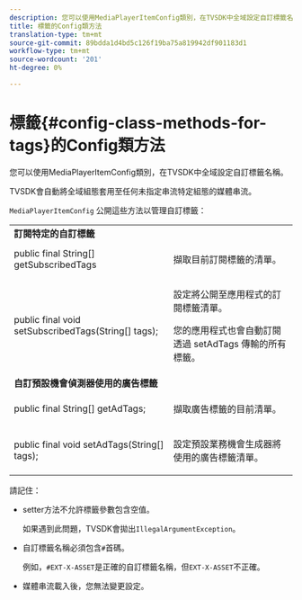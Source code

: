 ```yaml
---
description: 您可以使用MediaPlayerItemConfig類別，在TVSDK中全域設定自訂標籤名稱。
title: 標籤的Config類方法
translation-type: tm+mt
source-git-commit: 89bdda1d4bd5c126f19ba75a819942df901183d1
workflow-type: tm+mt
source-wordcount: '201'
ht-degree: 0%

---
```



# 標籤{#config-class-methods-for-tags}的Config類方法

您可以使用MediaPlayerItemConfig類別，在TVSDK中全域設定自訂標籤名稱。

TVSDK會自動將全域組態套用至任何未指定串流特定組態的媒體串流。

`MediaPlayerItemConfig` 公開這些方法以管理自訂標籤：

<table id="table_B37A6C75270D47BC99258F2884AD6905"> 
 <tbody> 
  <tr> 
   <td colname="col1"> <b>訂閱特定的自訂標籤</b> </td> 
   <td colname="col2"> </td> 
  </tr> 
  <tr> 
   <td colname="col1"> <span class="codeph"> public final String[] getSubscribedTags  </span> </td> 
   <td colname="col2"> <p>擷取目前訂閱標籤的清單。 </p> </td> 
  </tr> 
  <tr> 
   <td colname="col1"> <span class="codeph"> public final void setSubscribedTags(String[] tags);  </span> </td> 
   <td colname="col2"> <p>設定將公開至應用程式的訂閱標籤清單。 </p> <p>您的應用程式也會自動訂閱透過<span class="codeph"> setAdTags </span>傳輸的所有標籤。 </p> </td> 
  </tr> 
  <tr> 
   <td colname="col1"> <b>自訂預設機會偵測器使用的廣告標籤</b> </td> 
   <td colname="col2"> </td> 
  </tr> 
  <tr> 
   <td colname="col1"> <span class="codeph"> public final String[] getAdTags;  </span> </td> 
   <td colname="col2"> <p>擷取廣告標籤的目前清單。 </p> </td> 
  </tr> 
  <tr> 
   <td colname="col1"> <span class="codeph"> public final void setAdTags(String[] tags);  </span> </td> 
   <td colname="col2"> <p>設定預設業務機會生成器將使用的廣告標籤清單。 </p> </td> 
  </tr> 
 </tbody> 
</table>

請記住：

* setter方法不允許標籤參數包含空值。

   如果遇到此問題，TVSDK會拋出`IllegalArgumentException`。
* 自訂標籤名稱必須包含`#`首碼。

   例如，`#EXT-X-ASSET`是正確的自訂標籤名稱，但`EXT-X-ASSET`不正確。

* 媒體串流載入後，您無法變更設定。
